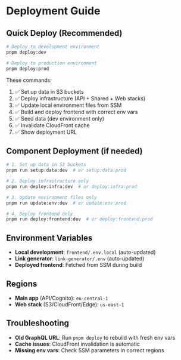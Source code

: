 # Deployment Guide

## Quick Deploy (Recommended)

```bash
# Deploy to development environment
pnpm deploy:dev

# Deploy to production environment
pnpm deploy:prod
```

These commands:

1. ✅ Set up data in S3 buckets
2. ✅ Deploy infrastructure (API + Shared + Web stacks)
3. ✅ Update local environment files from SSM
4. ✅ Build and deploy frontend with correct env vars
5. ✅ Seed data (dev environment only)
6. ✅ Invalidate CloudFront cache
7. ✅ Show deployment URL

## Component Deployment (if needed)

```bash
# 1. Set up data in S3 buckets
pnpm run setup:data:dev  # or setup:data:prod

# 2. Deploy infrastructure only
pnpm run deploy:infra:dev  # or deploy:infra:prod

# 3. Update environment files only
pnpm run update:env:dev  # or update:env:prod

# 4. Deploy frontend only
pnpm run deploy:frontend:dev  # or deploy:frontend:prod
```

## Environment Variables

- **Local development**: `frontend/.env.local` (auto-updated)
- **Link generator**: `link-generator/.env` (auto-updated)
- **Deployed frontend**: Fetched from SSM during build

## Regions

- **Main app** (API/Cognito): `eu-central-1`
- **Web stack** (S3/CloudFront/Edge): `us-east-1`

## Troubleshooting

- **Old GraphQL URL**: Run `pnpm deploy` to rebuild with fresh env vars
- **Cache issues**: CloudFront invalidation is automatic
- **Missing env vars**: Check SSM parameters in correct regions
